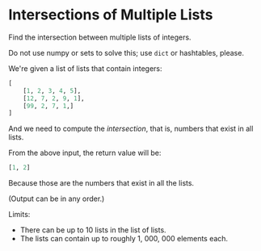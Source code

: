 # Intersections of Multiple Lists

Find the intersection between multiple lists of integers.

Do not use numpy or sets to solve this; use `dict` or hashtables, 
please.

We're given a list of lists that contain integers:

``` python
[
    [1, 2, 3, 4, 5],
    [12, 7, 2, 9, 1],
    [99, 2, 7, 1,]
]
```

And we need to compute the _intersection_, that is, numbers that exist
in all lists.

From the above input, the return value will be:

``` python
[1, 2]
```

Because those are the numbers that exist in all the lists.

(Output can be in any order.)

Limits:

* There can be up to 10 lists in the list of lists.
* The lists can contain up to roughly 1, 000, 000 elements each.
